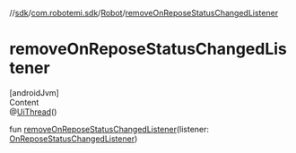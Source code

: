 //[sdk](../../../index.md)/[com.robotemi.sdk](../index.md)/[Robot](index.md)/[removeOnReposeStatusChangedListener](remove-on-repose-status-changed-listener.md)



# removeOnReposeStatusChangedListener  
[androidJvm]  
Content  
@[UiThread](https://developer.android.com/reference/kotlin/androidx/annotation/UiThread.html)()  
  
fun [removeOnReposeStatusChangedListener](remove-on-repose-status-changed-listener.md)(listener: [OnReposeStatusChangedListener](../../com.robotemi.sdk.navigation.listener/-on-repose-status-changed-listener/index.md))  



